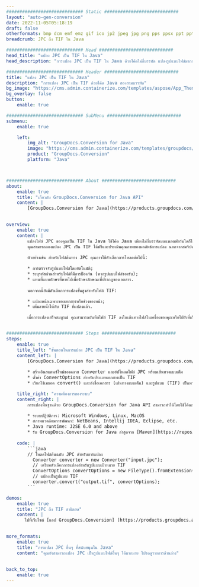 ```yaml
---
############################# Static ############################
layout: "auto-gen-conversion"
date: 2022-11-05T05:18:19
draft: false
otherformats: bmp dcm emf emz gif ico jp2 jpeg jpg png pps ppsx ppt pptx psb psd svg svgz tga tif tiff webp wmf wmz
breadcrumb: JPC ถึง TIF ใน Java

############################# Head ############################
head_title: "แปลง JPC เป็น TIF ใน Java"
head_description: "การแปลง JPC เป็น TIF ใน Java ด้วยโค้ดไม่กี่บรรทัด แปลงรูปแบบไฟล์มากกว่า 160 รูปแบบโดยใช้ API การแปลงเอกสาร GroupDocs สำหรับ Java"

############################# Header ############################
title: "แปลง JPC เป็น TIF ใน Java"
description: "การแปลง JPC เป็น TIF ด้วยโค้ด Java สองสามบรรทัด"
bg_image: "https://cms.admin.containerize.com/templates/aspose/App_Themes/V3/images/bg/header1.png"
bg_overlay: false
button:
    enable: true

############################# SubMenu ############################
submenu:
    enable: true

    left:
        img_alt: "GroupDocs.Conversion for Java"
        image: "https://cms.admin.containerize.com/templates/groupdocs/images/product-logos/90x90-noborder/groupdocs-conversion-java.png"
        product: "GroupDocs.Conversion"
        platform: "Java"



############################# About ############################
about:
    enable: true
    title: "เกี่ยวกับ GroupDocs.Conversion for Java API"
    content: |
        [GroupDocs.Conversion for Java](https://products.groupdocs.com/conversion/java/) คือ API การแปลงรูปแบบไฟล์ขั้นสูงสำหรับการแปลงระหว่างรูปภาพยอดนิยมและรูปแบบเอกสาร เช่น Microsoft Office, OpenDocument, PDF, HTML, อีเมล, CAD และอีกมากมายด้วยโค้ดเพียงไม่กี่บรรทัด API ดั้งเดิมจะตรวจหารูปแบบของเอกสารต้นฉบับโดยอัตโนมัติและเสนอตัวเลือกมากมายสำหรับการปรับแต่งเอกสารที่แปลงแล้ว นอกจากฟังก์ชันดึงข้อมูลจากเอกสารแล้ว ยังรองรับการแคชผลลัพธ์การแปลงไปยังดิสก์ภายในเครื่องโดยค่าเริ่มต้น อย่างไรก็ตาม พื้นที่จัดเก็บแคชทุกประเภทสามารถรองรับได้โดยใช้อินเทอร์เฟซที่เหมาะสม เช่น Amazon S3, Dropbox, Google Drive, Windows Azure, Reddis หรืออื่นๆ
    

overview:
    enable: true
    content: |
        แปลงไฟล์ JPC ของคุณเป็น TIF ใน Java ใช้โค้ด Java เพียงไม่กี่บรรทัดบนแพลตฟอร์มใดก็ได้ที่คุณเลือก เช่น Windows, Linux, macOS
        คุณสามารถลองแปลง JPC เป็น TIF ได้ฟรีและประเมินคุณภาพของผลลัพธ์การแปลง นอกจากสคริปต์การแปลงไฟล์อย่างง่ายแล้ว คุณยังสามารถลองใช้ตัวเลือกที่ซับซ้อนยิ่งขึ้นในการโหลดไฟล์ต้นฉบับ JPC และจัดเก็บเอาต์พุต TIF 
        
        ตัวอย่างเช่น สำหรับไฟล์ต้นทาง JPC คุณอาจใช้ตัวเลือกการโหลดต่อไปนี้:

        * การตรวจจับรูปแบบไฟล์โดยอัตโนมัติ;
        * ระบุรหัสผ่านสำหรับไฟล์ที่มีการป้องกัน (หากรูปแบบไฟล์รองรับ);
        * แทนที่แบบอักษรที่หายไปเพื่อรักษาลักษณะที่ปรากฏของเอกสาร.
        
        นอกจากนี้ยังมีตัวเลือกการแปลงขั้นสูงสำหรับไฟล์ TIF:

        * แปลงหน้าเฉพาะของเอกสารหรือช่วงของหน้า;
        * เพิ่มลายน้ำให้กับ TIF ที่แปลงแล้ว.

        เมื่อการแปลงเสร็จสมบูรณ์ คุณสามารถบันทึกไฟล์ TIF ลงในเส้นทางไฟล์ในเครื่องของคุณหรือไปยังที่เก็บข้อมูลของบุคคลที่สาม เช่น FTP, Amazon S3, Google Drive, Dropbox เป็นต้น โปรดทราบ - เพื่อแปลง JPC ใน TIF คุณไม่จำเป็นต้องติดตั้งซอฟต์แวร์เพิ่มเติมใดๆ เช่น MS Office, Open Office, Adobe Acrobat Reader เป็นต้น


############################# Steps ############################
steps:
    enable: true
    title_left: "ขั้นตอนในการแปลง JPC เป็น TIF ใน Java"
    content_left: |
        [GroupDocs.Conversion for Java](https://products.groupdocs.com/conversion/java/) ช่วยให้นักพัฒนาแปลงไฟล์ JPC เป็น TIF ได้อย่างง่ายดายด้วยโค้ดไม่กี่บรรทัด
        
        * สร้างอินสแตนซ์ใหม่ของคลาส Converter และอัปโหลดไฟล์ JPC พร้อมเส้นทางแบบเต็ม
        * ตั้งค่า ConvertOptions สำหรับประเภทเอกสารเป็น TIF
        * เรียกใช้เมธอด convert() และส่งชื่อเอกสาร (เส้นทางแบบเต็ม) และรูปแบบ (TIF) เป็นพารามิเตอร์

    title_right: "ความต้องการของระบบ"
    content_right: |
        การแปลงพื้นฐานด้วย GroupDocs.Conversion for Java API สามารถทำได้โดยใช้โค้ดเพียงไม่กี่บรรทัด API ของเราได้รับการสนับสนุนบนแพลตฟอร์มและระบบปฏิบัติการหลักทั้งหมด ก่อนดำเนินการโค้ดด้านล่าง ตรวจสอบให้แน่ใจว่าคุณได้ติดตั้งข้อกำหนดเบื้องต้นต่อไปนี้ไว้ในระบบของคุณแล้ว

        * ระบบปฏิบัติการ: Microsoft Windows, Linux, MacOS
        * สภาพแวดล้อมการพัฒนา: NetBeans, Intellij IDEA, Eclipse, etc.
        * Java runtime: J2SE 6.0 and above
        * รับ GroupDocs.Conversion for Java ล่าสุดจาก [Maven](https://repository.groupdocs.com/webapp/#/artifacts/browse/tree/General/repo/com/groupdocs/groupdocs-conversion)
         
    code: |
        ```java    
        // โหลดไฟล์ต้นฉบับ JPC สำหรับการแปลง
          Converter converter = new Converter("input.jpc");
          // เตรียมตัวเลือกการแปลงสำหรับรูปแบบเป้าหมาย TIF
          ConvertOptions convertOptions = new FileType().fromExtension("tif").getConvertOptions();
          // แปลงเป็นรูปแบบ TIF
          converter.convert("output.tif", convertOptions);
        ```

demos:
    enable: true
    title: "JPC ถึง TIF สาธิตสด"
    content: |
       ไปที่เว็บไซต์ [แอป GroupDocs.Conversion] (https://products.groupdocs.app/conversion/family) แล้วลองแปลง JPC เป็น TIF ทันที การสาธิตฟรีมีประโยชน์ดังต่อไปนี้
          

more_formats:
    enable: true
    title: "การแปลง JPC อื่นๆ ที่สนับสนุนใน Java"
    content: "คุณยังสามารถแปลง JPC เป็นรูปแบบไฟล์อื่นๆ ได้มากมาย โปรดดูรายการด้านล่าง"
       
       
back_to_top:
    enable: true
---
```

